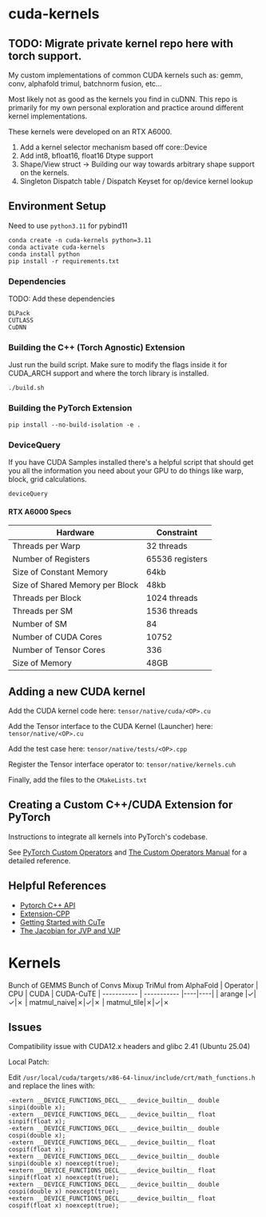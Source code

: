 # cuda-kernels
## TODO: Migrate private kernel repo here with torch support.
My custom implementations of common CUDA kernels such as: gemm, conv, alphafold trimul, batchnorm fusion, etc...

Most likely not as good as the kernels you find in cuDNN. This repo is primarily for my own personal exploration and practice around different kernel implementations.

These kernels were developed on an RTX A6000.

1. Add a kernel selector mechanism based off core::Device
2. Add int8, bfloat16, float16 Dtype support
3. Shape/View struct -> Building our way towards arbitrary shape support on the kernels.
4. Singleton Dispatch table / Dispatch Keyset for op/device kernel lookup


## Environment Setup

Need to use `python3.11` for pybind11

```
conda create -n cuda-kernels python=3.11
conda activate cuda-kernels
conda install python
pip install -r requirements.txt
```

### Dependencies
TODO: Add these dependencies
```
DLPack
CUTLASS
CuDNN
```

### Building the C++ (Torch Agnostic) Extension
Just run the build script. Make sure to modify the flags
inside it for CUDA_ARCH support and where the torch
library is installed.
```
./build.sh
```

### Building the PyTorch Extension
```
pip install --no-build-isolation -e .
```

### DeviceQuery
If you have CUDA Samples installed there's a helpful script that should get you all
the information you need about your GPU to do things like warp, block, grid calculations.
```
deviceQuery
```

#### RTX A6000 Specs
| Hardware | Constraint|
|------|------|
|Threads per Warp | 32 threads|
|Number of Registers | 65536 registers |
|Size of Constant Memory|64kb|
|Size of Shared Memory per Block|48kb|
|Threads per Block| 1024 threads|
|Threads per SM| 1536 threads|
|Number of SM| 84|
|Number of CUDA Cores| 10752|
|Number of Tensor Cores| 336|
|Size of Memory| 48GB|

## Adding a new CUDA kernel
Add the CUDA kernel code here: `tensor/native/cuda/<OP>.cu`

Add the Tensor interface to the CUDA Kernel (Launcher) here: `tensor/native/<OP>.cu`

Add the test case here: `tensor/native/tests/<OP>.cpp`

Register the Tensor interface operator to: `tensor/native/kernels.cuh`

Finally, add the files to the `CMakeLists.txt`


## Creating a Custom C++/CUDA Extension for PyTorch
Instructions to integrate all kernels into PyTorch's codebase. 

See [PyTorch Custom Operators](https://docs.pytorch.org/tutorials/advanced/custom_ops_landing_page.html#custom-ops-landing-page) and [The Custom Operators Manual](https://docs.google.com/document/d/1_W62p8WJOQQUzPsJYa7s701JXt0qf2OfLub2sbkHOaU/edit?tab=t.0#heading=h.ptttacy8y1u9) for a detailed reference.

## Helpful References
- [Pytorch C++ API](https://docs.pytorch.org/cppdocs/)
- [Extension-CPP](https://github.com/pytorch/extension-cpp/tree/master)
- [Getting Started with CuTe](https://docs.nvidia.com/cutlass/media/docs/cpp/cute/00_quickstart.html)
- [The Jacobian for JVP and VJP](https://wangkuiyi.github.io/jacobian.html)

# Kernels
Bunch of GEMMS
Bunch of Convs
Mixup
TriMul from AlphaFold
| Operator | CPU | CUDA | CUDA-CuTE
| ----------- | ----------- |----|----|
| arange |&#x2713;|&#x2713;|&#x2717;
| matmul_naive|&#x2717;|&#x2713;|&#x2717;
| matmul_tile|&#x2717;|&#x2713;|&#x2717;



## Issues
Compatibility issue with CUDA12.x headers and glibc 2.41 (Ubuntu 25.04)

Local Patch:

Edit `/usr/local/cuda/targets/x86-64-linux/include/crt/math_functions.h` and replace the lines with:
```
-extern __DEVICE_FUNCTIONS_DECL__ __device_builtin__ double sinpi(double x);
-extern __DEVICE_FUNCTIONS_DECL__ __device_builtin__ float  sinpif(float x);
-extern __DEVICE_FUNCTIONS_DECL__ __device_builtin__ double cospi(double x);
-extern __DEVICE_FUNCTIONS_DECL__ __device_builtin__ float  cospif(float x);
+extern __DEVICE_FUNCTIONS_DECL__ __device_builtin__ double sinpi(double x) noexcept(true);
+extern __DEVICE_FUNCTIONS_DECL__ __device_builtin__ float  sinpif(float x) noexcept(true);
+extern __DEVICE_FUNCTIONS_DECL__ __device_builtin__ double cospi(double x) noexcept(true);
+extern __DEVICE_FUNCTIONS_DECL__ __device_builtin__ float  cospif(float x) noexcept(true);
```
